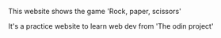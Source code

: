 This website shows the game 'Rock, paper, scissors'

It's a practice website to learn web dev from 'The odin project'